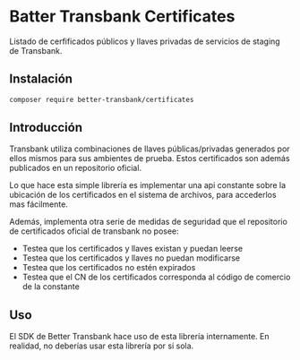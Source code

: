 Batter Transbank Certificates
=============================

Listado de cerfificados públicos y llaves privadas de servicios de staging de Transbank.

## Instalación

```bash
composer require better-transbank/certificates
```

## Introducción

Transbank utiliza combinaciones de llaves públicas/privadas generados por ellos mismos para sus ambientes de prueba.
Estos certificados son además publicados en un repositorio oficial.

Lo que hace esta simple librería es implementar una api constante sobre la ubicación de los
certificados en el sistema de archivos, para accederlos mas fácilmente.

Además, implementa otra serie de medidas de seguridad que el repositorio de certificados oficial
de transbank no posee:

- Testea que los certificados y llaves existan y puedan leerse
- Testea que los certificados y llaves no puedan modificarse
- Testea que los certificados no estén expirados
- Testea que el CN de los certificados corresponda al código de comercio de la constante

## Uso

El SDK de Better Transbank hace uso de esta librería internamente. En realidad, no deberías
usar esta librería por si sola.